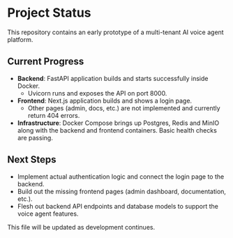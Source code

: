# Project Status

This repository contains an early prototype of a multi-tenant AI voice agent platform.

## Current Progress

- **Backend**: FastAPI application builds and starts successfully inside Docker.
  - Uvicorn runs and exposes the API on port 8000.
- **Frontend**: Next.js application builds and shows a login page.
  - Other pages (admin, docs, etc.) are not implemented and currently return 404 errors.
- **Infrastructure**: Docker Compose brings up Postgres, Redis and MinIO along with the backend and frontend containers. Basic health checks are passing.

## Next Steps

- Implement actual authentication logic and connect the login page to the backend.
- Build out the missing frontend pages (admin dashboard, documentation, etc.).
- Flesh out backend API endpoints and database models to support the voice agent features.

This file will be updated as development continues.

